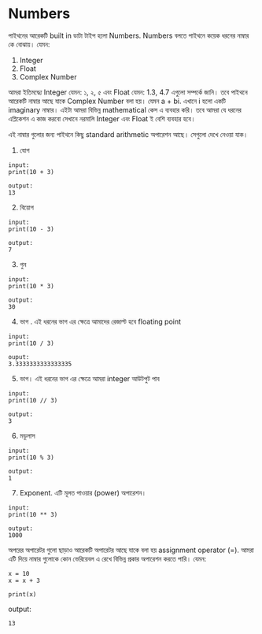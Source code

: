 # Numbers

পাইথনের আরেকটি built in ডাটা টাইপ হলো Numbers. Numbers বলতে পাইথনে কয়েক ধরনের নাম্বার কে বোঝায়। যেমন:
1. Integer
2. Float 
3. Complex Number

আমরা ইতিমদ্ধ্যে Integer যেমন: ১, ২, ৫ এবং Float যেমন: 1.3, 4.7 এগুলো সম্পর্কে জানি। তবে পাইথনে আরেকটি নাম্বার আছে যাকে Complex Number বলা হয়। যেমন a + bi.
এখানে i হলো একটি imaginary নাম্বার। এইটা আমরা বিভিন্ন mathematical কেস এ ব্যবহার করি। তবে আমরা যে ধরনের এপ্লিকেশন এ কাজ করবো সেখানে নরমালি Integer এবং Float ই বেশি ব্যবহার হবে। 

এই নাম্বার গুলোর জন্য পাইথনে কিছু standard arithmetic অপারেশন আছে। সেগুলো দেখে নেওয়া যাক। 
1. যোগ 
```
input:
print(10 + 3)

output:
13
```
2. বিয়োগ 
```
input:
print(10 - 3)

output:
7
```
3. গুন 
```
input:
print(10 * 3)

output:
30
```
4. ভাগ . এই ধরনের ভাগ এর ক্ষেত্রে আমাদের রেজাল্ট হবে floating point
```
input:
print(10 / 3)

ouput:
3.3333333333333335
```
5. ভাগ। এই ধরনের ভাগ এর ক্ষেত্রে আমরা integer আউটপুট পাব  
```
input:
print(10 // 3)

output:
3
```
6. মডুলাস 
```
input:
print(10 % 3)

output:
1
```
7. Exponent. এটি মূলত পাওয়ার (power) অপারেশন। 
```
input:
print(10 ** 3)

output:
1000
```

অপরের অপারেটর গুলো ছাড়াও আরেকটি অপারেটর আছে যাকে বলা হয় assignment operator (=). আমরা এটি দিয়ে নাম্বার গুলোকে কোন ভেরিয়েবল এ রেখে বিভিন্ন প্রকার অপারেশন করতে পারি। যেমন: 
```
x = 10
x = x + 3

print(x)
```

output:
```
13
```